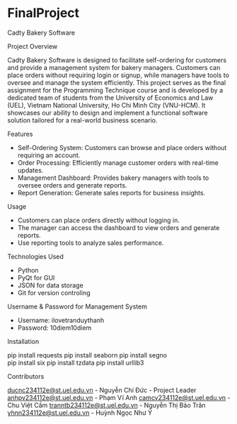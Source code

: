 # FinalProject
Cadty Bakery Software

Project Overview

Cadty Bakery Software is designed to facilitate self-ordering for customers and provide a management system for bakery managers. Customers can place orders without requiring login or signup, while managers have tools to oversee and manage the system efficiently.
This project serves as the final assignment for the Programming Technique course and is developed by a dedicated team of students from the University of Economics and Law (UEL), Vietnam National University, Ho Chi Minh City (VNU-HCM). It showcases our ability to design and implement a functional software solution tailored for a real-world business scenario.

Features

- Self-Ordering System: Customers can browse and place orders without requiring an account.
- Order Processing: Efficiently manage customer orders with real-time updates.
- Management Dashboard: Provides bakery managers with tools to oversee orders and generate reports.
- Report Generation: Generate sales reports for business insights.

Usage

- Customers can place orders directly without logging in.
- The manager can access the dashboard to view orders and generate reports.
- Use reporting tools to analyze sales performance.

Technologies Used

- Python
- PyQt for GUI
- JSON for data storage
- Git for version controling

Username & Password for Management System

- Username: ilovetranduythanh
- Password: 10diem10diem

Installation

pip install requests
pip install seaborn
pip install segno  
pip install six
pip install tzdata
pip install urllib3

Contributors

ducnc234112e@st.uel.edu.vn - Nguyễn Chí Đức - Project Leader
anhpv234112e@st.uel.edu.vn - Phạm Vĩ Anh
camcv234112e@st.uel.edu.vn - Chu Việt Cầm
tranntb234112e@st.uel.edu.vn - Nguyễn Thị Bảo Trân
yhnn234112e@st.uel.edu.vn - Huỳnh Ngọc Như Ý
